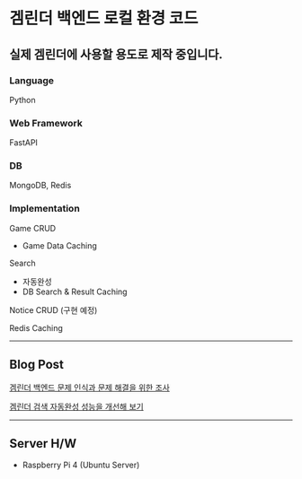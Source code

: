 # 겜린더 백엔드 로컬 환경 코드
## 실제 겜린더에 사용할 용도로 제작 중입니다.

### Language
Python

### Web Framework
FastAPI

### DB
MongoDB, Redis

### Implementation
Game CRUD
- Game Data Caching

Search
- 자동완성
- DB Search & Result Caching

Notice CRUD (구현 예정)

Redis Caching

------

## Blog Post
[겜린더 백엔드 문제 인식과 문제 해결을 위한 조사](https://velog.io/@grit_munhyeok/겜린더-백엔드-문제-인식과-문제-해결을-위한-조사)

[겜린더 검색 자동완성 성능을 개선해 보기](https://velog.io/@grit_munhyeok/겜린더-검색-자동완성-성능을-개선해-보기)

------

## Server H/W
- Raspberry Pi 4 (Ubuntu Server)